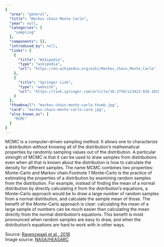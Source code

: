 ```yaml
---
{
  "area": "general",
  "title": "Markov chain Monte Carlo",
  "year": null,
  "categories": [
    "sampling"
  ],
  "components": [],
  "introduced_by": null,
  "links": [
    {
      "title": "Wikipedia",
      "type": "wikipedia",
      "url": "https://en.wikipedia.org/wiki/Markov_chain_Monte_Carlo"
    },
    {
      "title": "Springer Link",
      "type": "website",
      "url": "https://link.springer.com/article/10.3758/s13423-016-1015-8"
    }
  ],
  "thumbnail": "markov-chain-monte-carlo-thumb.jpg",
  "card": "markov-chain-monte-carlo-card.jpg",
  "also_known_as": [
    "MCMC"
  ]
}
---
```

MCMC is a computer–driven sampling method. It allows one to characterize a distribution without knowing all of the distribution’s mathematical properties by randomly sampling values out of the distribution. A particular strength of MCMC is that it can be used to draw samples from distributions even when all that is known about the distribution is how to calculate the density for different samples. The name MCMC combines two properties: Monte–Carlo and Markov chain.Footnote 1 Monte–Carlo is the practice of estimating the properties of a distribution by examining random samples from the distribution. For example, instead of finding the mean of a normal distribution by directly calculating it from the distribution’s equations, a Monte–Carlo approach would be to draw a large number of random samples from a normal distribution, and calculate the sample mean of those. The benefit of the Monte–Carlo approach is clear: calculating the mean of a large sample of numbers can be much easier than calculating the mean directly from the normal distribution’s equations. This benefit is most pronounced when random samples are easy to draw, and when the distribution’s equations are hard to work with in other ways.  

Source: [Ravenzwaaij et al., 2018](https://link.springer.com/article/10.3758/s13423-016-1015-8)  
Image source: [NASA/HEASARC](https://heasarc.gsfc.nasa.gov/xanadu/xspec/manual/node43.html)  
